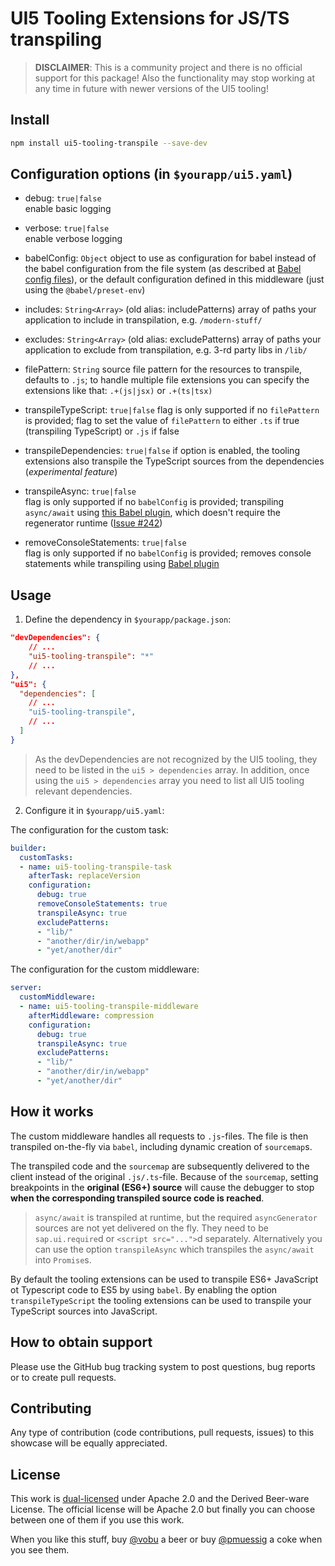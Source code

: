 # UI5 Tooling Extensions for JS/TS transpiling

> **DISCLAIMER**: This is a community project and there is no official support for this package! Also the functionality may stop working at any time in future with newer versions of the UI5 tooling!

## Install

```bash
npm install ui5-tooling-transpile --save-dev
```

## Configuration options (in `$yourapp/ui5.yaml`)

- debug: `true|false`  
  enable basic logging

- verbose: `true|false`  
  enable verbose logging

- babelConfig: `Object`
  object to use as configuration for babel instead of the babel configuration from the file system (as described at [Babel config files](https://babeljs.io/docs/en/config-files)), or the default configuration defined in this middleware (just using the `@babel/preset-env`)

- includes: `String<Array>` (old alias: includePatterns)
  array of paths your application to include in transpilation, e.g. `/modern-stuff/`

- excludes: `String<Array>` (old alias: excludePatterns)
  array of paths your application to exclude from transpilation, e.g. 3-rd party libs in `/lib/`

- filePattern: `String`
  source file pattern for the resources to transpile, defaults to `.js`; to handle multiple file extensions you can specify the extensions like that: `.+(js|jsx)` or `.+(ts|tsx)`

- transpileTypeScript: `true|false`
  flag is only supported if no `filePattern` is provided; flag to set the value of `filePattern` to either `.ts` if true (transpiling TypeScript) or `.js` if false

- transpileDependencies: `true|false`
  if option is enabled, the tooling extensions also transpile the TypeScript sources from the dependencies (*experimental feature*)

- transpileAsync: `true|false`  
  flag is only supported if no `babelConfig` is provided; transpiling `async/await` using [this Babel plugin](https://www.npmjs.com/package/babel-plugin-transform-async-to-promises), which doesn't require the regenerator runtime ([Issue #242](https://github.com/petermuessig/ui5-ecosystem-showcase/issues/242))

- removeConsoleStatements: `true|false`  
  flag is only supported if no `babelConfig` is provided; removes console statements while transpiling using [Babel plugin](https://babeljs.io/docs/en/babel-plugin-transform-remove-console)

## Usage

1. Define the dependency in `$yourapp/package.json`:

```json
"devDependencies": {
    // ...
    "ui5-tooling-transpile": "*"
    // ...
},
"ui5": {
  "dependencies": [
    // ...
    "ui5-tooling-transpile",
    // ...
  ]
}
```

> As the devDependencies are not recognized by the UI5 tooling, they need to be listed in the `ui5 > dependencies` array. In addition, once using the `ui5 > dependencies` array you need to list all UI5 tooling relevant dependencies.

2. Configure it in `$yourapp/ui5.yaml`:

The configuration for the custom task:

```yaml
builder:
  customTasks:
  - name: ui5-tooling-transpile-task
    afterTask: replaceVersion
    configuration:
      debug: true
      removeConsoleStatements: true
      transpileAsync: true
      excludePatterns:
      - "lib/"
      - "another/dir/in/webapp"
      - "yet/another/dir"
```

The configuration for the custom middleware:

```yaml
server:
  customMiddleware:
  - name: ui5-tooling-transpile-middleware
    afterMiddleware: compression
    configuration:
      debug: true
      transpileAsync: true
      excludePatterns:
      - "lib/"
      - "another/dir/in/webapp"
      - "yet/another/dir"
```

## How it works

The custom middleware handles all requests to `.js`-files. The file is then transpiled on-the-fly via `babel`, including dynamic creation of `sourcemap`s.

The transpiled code and the `sourcemap` are subsequently delivered to the client instead of the original `.js/.ts`-file. Because of the `sourcemap`, setting breakpoints in the **original (ES6+) source** will cause the debugger to stop **when the corresponding transpiled source code is reached**.

> `async/await` is transpiled at runtime, but the required `asyncGenerator` sources are not yet delivered on the fly. They need to be `sap.ui.require`d or `<script src="...">`d separately. Alternatively you can use the option `transpileAsync` which transpiles the `async/await` into `Promise`s.

By default the tooling extensions can be used to transpile ES6+ JavaScript ot Typescript code to ES5 by using `babel`. By enabling the option `transpileTypeScript` the tooling extensions can be used to transpile your TypeScript sources into JavaScript.

## How to obtain support

Please use the GitHub bug tracking system to post questions, bug reports or to create pull requests.

## Contributing

Any type of contribution (code contributions, pull requests, issues) to this showcase will be equally appreciated.

## License

This work is [dual-licensed](../../LICENSE) under Apache 2.0 and the Derived Beer-ware License. The official license will be Apache 2.0 but finally you can choose between one of them if you use this work.

When you like this stuff, buy [@vobu](https://twitter.com/vobu) a beer or buy [@pmuessig](https://twitter.com/pmuessig) a coke when you see them.
